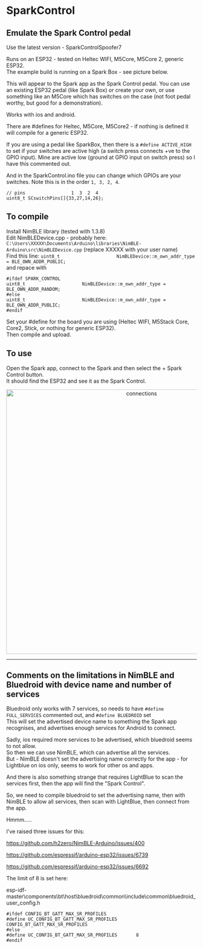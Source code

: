 # SparkControl
## Emulate the Spark Control pedal   

Use the latest version - SparkControlSpoofer7

Runs on an ESP32 - tested on Heltec WIFI, M5Core, M5Core 2, generic ESP32.   
The example build is running on a Spark Box - see picture below.   

This will appear to the Spark app as the Spark Control pedal.  You can use an existing ESP32 pedal (like Spark Box) or create your own, or use something like an M5Core which has switches on the case (not foot pedal worthy, but good for a demonstration).    

Works with ios and android.      

There are #defines for Heltec, M5Core, M5Core2 - if nothing is defined it will compile for a generic ESP32.

If you are using a pedal like SparkBox, then there is a ```#define ACTIVE_HIGH``` to set if your switches are active high (a switch press connects +ve to the GPIO input). Mine are active low (ground at GPIO input on switch press) so I have this commented out.   

And in the SparkControl.ino file you can change which GPIOs are your switches.  Note this is in the order ```1, 3, 2, 4```.
```
// pins                 1  3  2  4
uint8_t SCswitchPins[]{33,27,14,26}; 
```

  
## To compile       
Install NimBLE library (tested with 1.3.8)   
Edit NimBLEDevice.cpp - probably here:  ```C:\Users\XXXXX\Documents\Arduino\libraries\NimBLE-Arduino\src\NimBLEDevice.cpp``` (replace XXXXX with your user name)   
Find this line:
``` uint8_t                     NimBLEDevice::m_own_addr_type = BLE_OWN_ADDR_PUBLIC; ```   
and repace with   
```
#ifdef SPARK_CONTROL
uint8_t                     NimBLEDevice::m_own_addr_type = BLE_OWN_ADDR_RANDOM;
#else
uint8_t                     NimBLEDevice::m_own_addr_type = BLE_OWN_ADDR_PUBLIC;
#endif
```   

Set your #define for the board you are using (Heltec WIFI, M5Stack Core, Core2, Stick, or nothing for generic ESP32).   
Then compile and upload.   

## To use   
Open the Spark app, connect to the Spark and then select the + Spark Control button.    
It should find the ESP32 and see it as the Spark Control.    


<p align="center">
  <img src="https://github.com/paulhamsh/SparkControl/blob/main/SparkBoxSparkControl.jpg" width="700" title="connections">
</p>


-------------------------------------------
## Comments on the limitations in NimBLE and Bluedroid with device name and number of services   

Bluedroid only works with 7 services, so needs to have ```#define FULL_SERVICES``` commented out, and ```#define BLUEDROID``` set  
This will set the advertised device name to something the Spark app recognises, and advertises enough services for Android to connect.   

Sadly, ios required more services to be advertised, which bluedroid seems to not allow.   
So then we can use NimBLE, which can advertise all the services.   
But - NimBLE doesn't set the advertising name correctly for the app - for Lightblue on ios only, seems to work for other os and apps.   

And there is also something strange that requires LightBlue to scan the services first, then the app will find the "Spark Control".   

So, we need to compile bluedroid to set the advertising name, then with NimBLE to allow all services, then scan with LightBlue, then connect from the app.   

Hmmm.....    

I've raised three issues for this:     

https://github.com/h2zero/NimBLE-Arduino/issues/400   

https://github.com/espressif/arduino-esp32/issues/6739

https://github.com/espressif/arduino-esp32/issues/6692

The limit of 8 is set here:

esp-idf-master\components\bt\host\bluedroid\common\include\common\bluedroid_user_config.h

```
#ifdef CONFIG_BT_GATT_MAX_SR_PROFILES
#define UC_CONFIG_BT_GATT_MAX_SR_PROFILES       CONFIG_BT_GATT_MAX_SR_PROFILES
#else
#define UC_CONFIG_BT_GATT_MAX_SR_PROFILES       8
#endif
```
